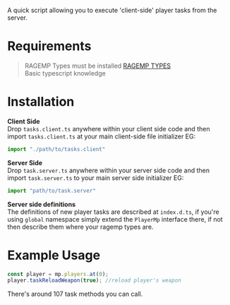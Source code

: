 A quick script allowing you to execute 'client-side' player tasks from the server.
# Requirements
> RAGEMP Types must be installed  [RAGEMP TYPES](https://github.com/ragempcommunity/ragemp-types)<br>
> Basic typescript knowledge

# Installation
**Client Side**<br>
Drop `tasks.client.ts` anywhere within your client side code and then import `tasks.client.ts` at your main client-side file initializer
EG:
```ts
import "./path/to/tasks.client"
```

**Server Side**<br>
Drop `task.server.ts` anywhere within your server side code and then import `task.server.ts` to your main server side initializer
EG:
```ts
import "path/to/task.server"
```

**Server side definitions**<br>
The definitions of new player tasks are described at `index.d.ts`, if you're using `global` namespace simply extend the `PlayerMp` interface there, if not then describe them where your ragemp types are.


# Example Usage
```ts
const player = mp.players.at(0);
player.taskReloadWeapon(true); //reload player's weapon
```
There's around 107 task methods you can call.